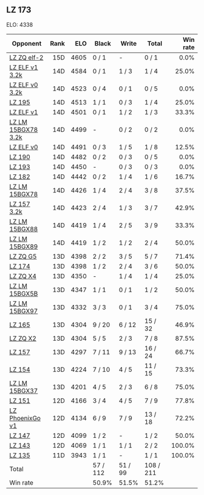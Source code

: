 ## LZ 173 ##

ELO: 4338

Opponent | Rank | ELO | Black | Write | Total | Win rate
---------|-----:|----:|-------|-------|-------|-------:
[LZ ZQ elf-2](LZ%20ZQ%20elf-2.md) | 15D | 4605 | 0 / 1 | - | 0 / 1 | 0.0%
[LZ ELF v1 3.2k](LZ%20ELF%20v1%203.2k.md) | 14D | 4584 | 0 / 1 | 1 / 3 | 1 / 4 | 25.0%
[LZ ELF v0 3.2k](LZ%20ELF%20v0%203.2k.md) | 14D | 4523 | 0 / 4 | 0 / 1 | 0 / 5 | 0.0%
[LZ 195](LZ%20195.md) | 14D | 4513 | 1 / 1 | 0 / 3 | 1 / 4 | 25.0%
[LZ ELF v1](LZ%20ELF%20v1.md) | 14D | 4501 | 0 / 1 | 1 / 2 | 1 / 3 | 33.3%
[LZ LM 15BGX78 3.2k](LZ%20LM%2015BGX78%203.2k.md) | 14D | 4499 | - | 0 / 2 | 0 / 2 | 0.0%
[LZ ELF v0](LZ%20ELF%20v0.md) | 14D | 4491 | 0 / 3 | 1 / 5 | 1 / 8 | 12.5%
[LZ 190](LZ%20190.md) | 14D | 4482 | 0 / 2 | 0 / 3 | 0 / 5 | 0.0%
[LZ 193](LZ%20193.md) | 14D | 4450 | - | 0 / 3 | 0 / 3 | 0.0%
[LZ 182](LZ%20182.md) | 14D | 4442 | 0 / 2 | 1 / 4 | 1 / 6 | 16.7%
[LZ LM 15BGX78](LZ%20LM%2015BGX78.md) | 14D | 4426 | 1 / 4 | 2 / 4 | 3 / 8 | 37.5%
[LZ 157 3.2k](LZ%20157%203.2k.md) | 14D | 4423 | 2 / 4 | 1 / 3 | 3 / 7 | 42.9%
[LZ LM 15BGX88](LZ%20LM%2015BGX88.md) | 14D | 4419 | 1 / 4 | 2 / 5 | 3 / 9 | 33.3%
[LZ LM 15BGX89](LZ%20LM%2015BGX89.md) | 14D | 4419 | 1 / 2 | 1 / 2 | 2 / 4 | 50.0%
[LZ ZQ G5](LZ%20ZQ%20G5.md) | 13D | 4398 | 2 / 2 | 3 / 5 | 5 / 7 | 71.4%
[LZ 174](LZ%20174.md) | 13D | 4398 | 1 / 2 | 2 / 4 | 3 / 6 | 50.0%
[LZ ZQ X4](LZ%20ZQ%20X4.md) | 13D | 4350 | - | 1 / 4 | 1 / 4 | 25.0%
[LZ LM 15BGX5B](LZ%20LM%2015BGX5B.md) | 13D | 4347 | 1 / 1 | 0 / 1 | 1 / 2 | 50.0%
[LZ LM 15BGX97](LZ%20LM%2015BGX97.md) | 13D | 4332 | 3 / 3 | 0 / 1 | 3 / 4 | 75.0%
[LZ 165](LZ%20165.md) | 13D | 4304 | 9 / 20 | 6 / 12 | 15 / 32 | 46.9%
[LZ ZQ X2](LZ%20ZQ%20X2.md) | 13D | 4304 | 5 / 5 | 2 / 3 | 7 / 8 | 87.5%
[LZ 157](LZ%20157.md) | 13D | 4297 | 7 / 11 | 9 / 13 | 16 / 24 | 66.7%
[LZ 154](LZ%20154.md) | 13D | 4224 | 7 / 10 | 4 / 5 | 11 / 15 | 73.3%
[LZ LM 15BGX37](LZ%20LM%2015BGX37.md) | 13D | 4201 | 4 / 5 | 2 / 3 | 6 / 8 | 75.0%
[LZ 151](LZ%20151.md) | 12D | 4166 | 3 / 4 | 4 / 5 | 7 / 9 | 77.8%
[LZ PhoenixGo v1](LZ%20PhoenixGo%20v1.md) | 12D | 4134 | 6 / 9 | 7 / 9 | 13 / 18 | 72.2%
[LZ 147](LZ%20147.md) | 12D | 4099 | 1 / 2 | - | 1 / 2 | 50.0%
[LZ 143](LZ%20143.md) | 12D | 4069 | 1 / 1 | 1 / 1 | 2 / 2 | 100.0%
[LZ 135](LZ%20135.md) | 11D | 3943 | 1 / 1 | - | 1 / 1 | 100.0%
Total | | | 57 / 112 | 51 / 99 | 108 / 211 | 
Win rate| | | 50.9% | 51.5% | 51.2% | 
